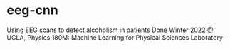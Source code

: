 # eeg-cnn
Using EEG scans to detect alcoholism in patients
Done Winter 2022 @ UCLA, Physics 180M: Machine Learning for Physical Sciences Laboratory
